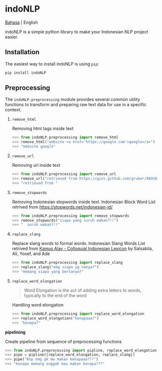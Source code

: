 # indoNLP

[Bahasa](./README.md) | English

indoNLP is a simple python library to make your Indonesian NLP project easier.

## Installation

The easiest way to install indoNLP is using `pip`:

```bash
pip install indoNLP
```

## Preprocessing

The `indoNLP.preprocessing` module provides several common utility functions to transform and
preparing raw text data for use in a specific context.

1. `remove_html`

   Removing html tags inside text

   ```python
   >>> from indoNLP.preprocessing import remove_html
   >>> remove_html("website <a href='https://google.com'>google</a>")
   >>> "website google"
   ```

2. `remove_url`

   Removing url inside text

   ```python
   >>> from indoNLP.preprocessing import remove_url
   >>> remove_url("retrieved from https://gist.github.com/gruber/8891611")
   >>> "retrieved from "
   ```

3. `remove_stopwords`

   Removing Indonesian stopwords inside text.
   Indonesian Block Word List retrived from https://stopwords.net/indonesian-id/

   ```python
   >>> from indoNLP.preprocessing import remove_stopwords
   >>> remove_stopwords("siapa yang suruh makan?!!")
   >>> "  suruh makan?!!"
   ```

4. `replace_slang`

   Replace slang words to formal words.
   Indonesian Slang Words List retrived from
   [Kamus Alay - Colloquial Indonesian Lexicon](https://github.com/nasalsabila/kamus-alay)
   by Salsabila, Ali, Yosef, and Ade

   ```python
   >>> from indoNLP.preprocessing import replace_slang
   >>> replace_slang("emg siapa yg nanya?")
   >>> "memang siapa yang bertanya?"
   ```

5. `replace_word_elongation`

   > Word Elongation is the act of adding extra letters to words, typically to the end of the word

   Handling word elongation

   ```python
   >>> from indoNLP.preprocessing import replace_word_elongation
   >>> replace_word_elongation("kenapaaa?")
   >>> "kenapa?"
   ```

**pipelining**

Create pipeline from sequence of preprocessing functions

```python
>>> from indoNLP.preprocessing import pipline, replace_word_elongation, replace_slang
>>> pipe = pipline([replace_word_elongation, replace_slang])
>>> pipe("Knp emg gk mw makan kenapaaa???")
>>> "kenapa memang enggak mau makan kenapa???"
```
